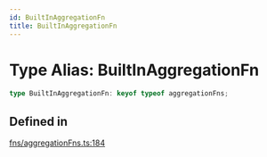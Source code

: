 ```yaml
---
id: BuiltInAggregationFn
title: BuiltInAggregationFn
---
```


# Type Alias: BuiltInAggregationFn

```ts
type BuiltInAggregationFn: keyof typeof aggregationFns;
```

## Defined in

[fns/aggregationFns.ts:184](https://github.com/TanStack/table/blob/b1e6b79157b0debc7222660572b06c8b857f4605/packages/table-core/src/fns/aggregationFns.ts#L184)

